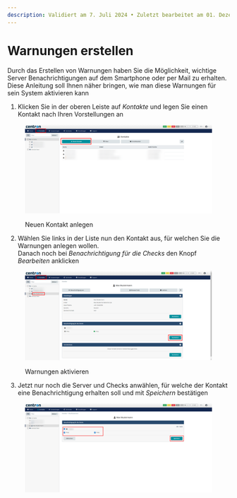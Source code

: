 ```yaml
---
description: Validiert am 7. Juli 2024 • Zuletzt bearbeitet am 01. Dezember 2024
---
```


# Warnungen erstellen

Durch das Erstellen von Warnungen haben Sie die Möglichkeit, wichtige Server Benachrichtigungen auf dem Smartphone oder per Mail zu erhalten. Diese Anleitung soll Ihnen näher bringen, wie man diese Warnungen für sein System aktivieren kann

1. Klicken Sie in der oberen Leiste auf _Kontakte_ und legen Sie einen Kontakt nach Ihren Vorstellungen an

<figure><img src="../.gitbook/assets/monitoring-new-contact (1).png" alt=""><figcaption><p>Neuen Kontakt anlegen</p></figcaption></figure>

2. Wählen Sie links in der Liste nun den Kontakt aus, für welchen Sie die Warnungen anlegen wollen.\
   Danach noch bei _Benachrichtigung für die Checks_ den Knopf _Bearbeiten_ anklicken

<figure><img src="../.gitbook/assets/monitoring-contact-page.png" alt=""><figcaption><p>Warnungen aktivieren</p></figcaption></figure>

3. Jetzt nur noch die Server und Checks anwählen, für welche der Kontakt eine Benachrichtigung erhalten soll und mit _Speichern_ bestätigen

<figure><img src="../.gitbook/assets/monetoring-add-servers-checks.png" alt=""><figcaption></figcaption></figure>
